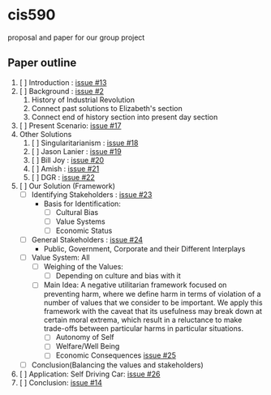 # cis590
proposal and paper for our group project

## Paper outline
1. [ ] Introduction : [issue #13](https://github.com/pemj/cis590/issues/13)
2. [ ] Background : [issue #2](https://github.com/pemj/cis590/issues/2) 
   1. History of Industrial Revolution
   2. Connect past solutions to Elizabeth's section
   3. Connect end of history section into present day section
3. [ ] Present Scenario: [issue #17](https://github.com/pemj/cis590/issues/17)
4. Other Solutions
   1. [ ] Singularitarianism : [issue #18](https://github.com/pemj/cis590/issues/18)
   2. [ ] Jason Lanier : [issue #19](https://github.com/pemj/cis590/issues/19)
   3. [ ] Bill Joy : [issue #20](https://github.com/pemj/cis590/issues/20)
   4. [ ] Amish : [issue #21](https://github.com/pemj/cis590/issues/21)
   2. [ ] DGR : [issue #22](https://github.com/pemj/cis590/issues/22)
5. [ ] Our Solution (Framework)
    - [ ] Identifying Stakeholders : [issue #23](https://github.com/pemj/cis590/issues/23)
        - Basis for Identification:
            - [ ] Cultural Bias
            - [ ] Value Systems
            - [ ] Economic Status
    - [ ] General Stakeholders : [issue #24](https://github.com/pemj/cis590/issues/24)
        -  Public, Government, Corporate and their Different Interplays
    - [ ] Value System: All
        - [ ] Weighing of the Values:
            - [ ] Depending on culture and bias with it
        - [ ] Main Idea: A negative utilitarian framework focused on 
	preventing harm, where we define harm in terms of violation
	of a number of values that we consider to be important.  We
	apply this framework with the caveat that its usefulness may
	break down at certain moral extrema, which result in a
	reluctance to make trade-offs between particular harms in
	particular situations.
            - [ ] Autonomy of Self
            - [ ] Welfare/Well Being
            - [ ] Economic Consequences [issue #25](https://github.com/pemj/cis590/issues/25)
    - [ ] Conclusion(Balancing the values and stakeholders)
6. [ ] Application: Self Driving Car: [issue #26](https://github.com/pemj/cis590/issues/26)
7. [ ] Conclusion: [issue #14](https://github.com/pemj/cis590/issues/14)